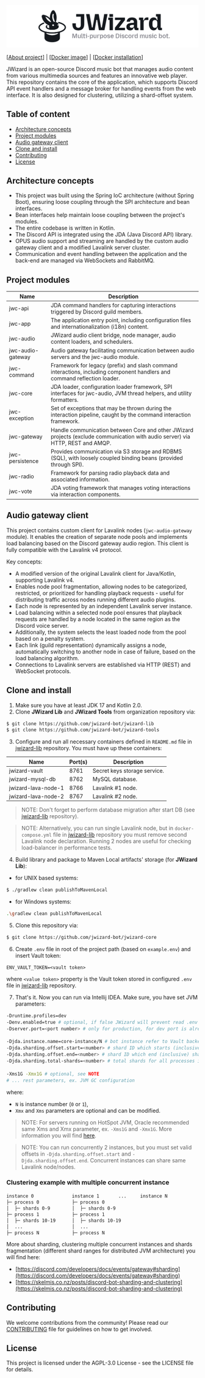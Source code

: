 ![](.github/banner.png)

[[About project](https://jwizard.pl/about)]
| [[Docker image](https://hub.docker.com/r/milosz08/jwizard-core)]
| [[Docker installation](./docker/README.md)]

JWizard is an open-source Discord music bot that manages audio content from various multimedia
sources and features an innovative web player. This repository contains the core of the application,
which supports Discord API event handlers and a message broker for handling events from the web
interface. It is also designed for clustering, utilizing a shard-offset system.

## Table of content

* [Architecture concepts](#architecture-concepts)
* [Project modules](#project-modules)
* [Audio gateway client](#audio-gateway-client)
* [Clone and install](#clone-and-install)
* [Contributing](#contributing)
* [License](#license)

## Architecture concepts

* This project was built using the Spring IoC architecture (without Spring Boot), ensuring loose
  coupling through the SPI architecture and bean interfaces.
* Bean interfaces help maintain loose coupling between the project's modules.
* The entire codebase is written in Kotlin.
* The Discord API is integrated using the JDA (Java Discord API) library.
* OPUS audio support and streaming are handled by the custom audio gateway client and a modified
  Lavalink server cluster.
* Communication and event handling between the application and the back-end are managed via
  WebSockets and RabbitMQ.

## Project modules

| Name              | Description                                                                                                                     |
|-------------------|---------------------------------------------------------------------------------------------------------------------------------|
| jwc-api           | JDA command handlers for capturing interactions triggered by Discord guild members.                                             |
| jwc-app           | The application entry point, including configuration files and internationalization (i18n) content.                             |
| jwc-audio         | JWizard audio client bridge, node manager, audio content loaders, and schedulers.                                               |
| jwc-audio-gateway | Audio gateway facilitating communication between audio servers and the jwc-audio module.                                        |
| jwc-command       | Framework for legacy (prefix) and slash command interactions, including component handlers and command reflection loader.       |
| jwc-core          | JDA loader, configuration loader framework, SPI interfaces for jwc-audio, JVM thread helpers, and utility formatters.           |
| jwc-exception     | Set of exceptions that may be thrown during the interaction pipeline, caught by the command interaction framework.              |
| jwc-gateway       | Handle communication between Core and other JWizard projects (exclude communication with audio server) via HTTP, REST and AMQP. |
| jwc-persistence   | Provides communication via S3 storage and RDBMS (SQL), with loosely coupled binding beans (provided through SPI).               |
| jwc-radio         | Framework for parsing radio playback data and associated information.                                                           |
| jwc-vote          | JDA voting framework that manages voting interactions via interaction components.                                               |

## Audio gateway client

This project contains custom client for Lavalink nodes (`jwc-audio-gateway` module). It enables the
creation of separate node pools and implements load balancing based on the Discord gateway audio
region. This client is fully compatible with the Lavalink v4 protocol.

Key concepts:

* A modified version of the original Lavalink client for Java/Kotlin, supporting Lavalink v4.
* Enables node pool fragmentation, allowing nodes to be categorized, restricted, or prioritized
  for handling playback requests - useful for distributing traffic across nodes running different
  audio plugins.
* Each node is represented by an independent Lavalink server instance.
* Load balancing within a selected node pool ensures that playback requests are handled by a node
  located in the same region as the Discord voice server.
* Additionally, the system selects the least loaded node from the pool based on a penalty system.
* Each link (guild representation) dynamically assigns a node, automatically switching to another
  node in case of failure, based on the load balancing algorithm.
* Connections to Lavalink servers are established via HTTP (REST) and WebSocket protocols.

## Clone and install

1. Make sure you have at least JDK 17 and Kotlin 2.0.
2. Clone **JWizard Lib** and **JWizard Tools** from organization repository via:

```bash
$ git clone https://github.com/jwizard-bot/jwizard-lib
$ git clone https://github.com/jwizard-bot/jwizard-tools
```

3. Configure and run all necessary containers defined in `README.md` file
   in [jwizard-lib](https://github.com/jwizard-bot/jwizard-lib) repository. You must have up these
   containers:

| Name                | Port(s) | Description                  |
|---------------------|---------|------------------------------|
| jwizard-vault       | 8761    | Secret keys storage service. |
| jwizard-mysql-db    | 8762    | MySQL database.              |
| jwizard-lava-node-1 | 8766    | Lavalink #1 node.            |
| jwizard-lava-node-2 | 8767    | Lavalink #2 node.            |

> NOTE: Don't forget to perform database migration after start DB (see
> [jwizard-lib](https://github.com/jwizard-bot/jwizard-lib) repository).

> NOTE: Alternatively, you can run single Lavalink node, but in `docker-compose.yml` file in
> [jwizard-lib](https://github.com/jwizard-bot/jwizard-lib) repository you must remove second
> Lavalink node declaration.
> Running 2 nodes are useful for checking load-balancer in performance tests.

4. Build library and package to Maven Local artifacts' storage (for **JWizard Lib**):

* for UNIX based systems:

```bash
$ ./gradlew clean publishToMavenLocal
```

* for Windows systems:

```bash
.\gradlew clean publishToMavenLocal
```

5. Clone this repository via:

```bash
$ git clone https://github.com/jwizard-bot/jwizard-core
```

6. Create `.env` file in root of the project path (based on `example.env`) and insert Vault token:

```properties
ENV_VAULT_TOKEN=<vault token>
```

where `<value token>` property is the Vault token stored in configured `.env` file
in [jwizard-lib](https://github.com/jwizard-bot/jwizard-lib) repository.

7. That's it. Now you can run via Intellij IDEA. Make sure, you have set JVM parameters:

```bash
-Druntime.profiles=dev
-Denv.enabled=true # optional, if false JWizard will prevent read .env file
-Dserver.port=<port number> # only for production, for dev port is already pre-defined in vault

-Djda.instance.name=core-instance/N # bot instance refer to Vault backend prefix
-Djda.sharding.offset.start=<number> # shard ID which starts (inclusive) shards pool in process
-Djda.sharding.offset.end=<number> # shard ID which end (inclusive) shards pool in process
-Djda.sharding.total-shards=<number> # total shards for all processes in one instance

-Xms1G -Xmx1G # optional, see NOTE
# ... rest parameters, ex. JVM GC configuration
```

where:

* `N` is instance number (`0` or `1`),
* `Xmx` and `Xms` parameters are optional and can be modified.

> NOTE: For servers running on HotSpot JVM, Oracle recommended same Xms and Xmx parameter, ex.
`-Xms1G` and `-Xmx1G`. More information you will find
> [here](https://docs.oracle.com/cd/E74363_01/ohi_vbp_-_installation_guide--20160224-094432-html-chunked/s66.html).

> NOTE: You can run concurrently 2 instances, but you must set valid offsets in
`-Djda.sharding.offset.start` and `-Djda.sharding.offset.end`. Concurrent instances can share same
> Lavalink node/nodes.

### Clustering example with multiple concurrent instance

```
instance 0              instance 1       ...     instance N
├─ process 0            ├─ process 0
│  ├─ shards 0-9        │  ├─ shards 0-9
├─ process 1            ├─ process 1
│  ├─ shards 10-19      │  ├─ shards 10-19
│  ...                  │  ...
├─ process N            ├─ process N
```

More about sharding, clustering multiple concurrent instances and shards fragmentation (different
shard ranges for distributed JVM architecture) you will find here:

* [https://discord.com/developers/docs/events/gateway#sharding](https://discord.com/developers/docs/events/gateway#sharding)
* [https://skelmis.co.nz/posts/discord-bot-sharding-and-clustering](https://skelmis.co.nz/posts/discord-bot-sharding-and-clustering)

## Contributing

We welcome contributions from the community! Please read our [CONTRIBUTING](./CONTRIBUTING) file for
guidelines on how to get involved.

## License

This project is licensed under the AGPL-3.0 License - see the LICENSE file for details.
